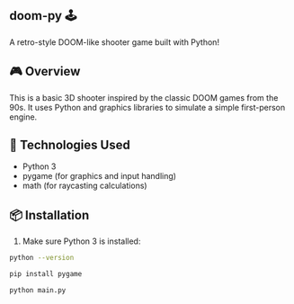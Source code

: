 ## doom-py 🕹️

A retro-style DOOM-like shooter game built with Python!

## 🎮 Overview
This is a basic 3D shooter inspired by the classic DOOM games from the 90s. It uses Python and graphics libraries to simulate a simple first-person engine.

## 🚀 Technologies Used
- Python 3
- pygame (for graphics and input handling)
- math (for raycasting calculations)

## 📦 Installation

1. Make sure Python 3 is installed:
```bash
python --version

pip install pygame

python main.py
